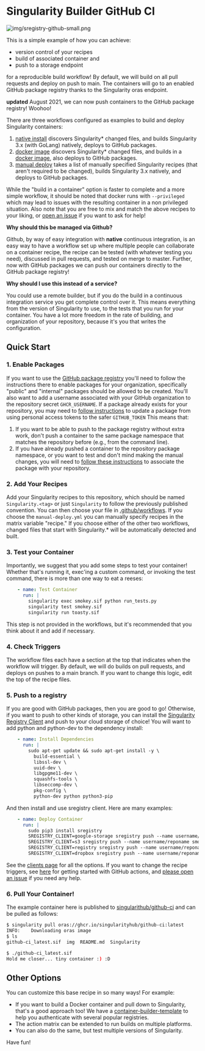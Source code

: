 # Singularity Builder GitHub CI

![img/sregistry-github-small.png](img/sregistry-github-small.png)

This is a simple example of how you can achieve:

 - version control of your recipes
 - build of associated container and
 - push to a storage endpoint

for a reproducible build workflow! By default, we will build on all pull requests and deploy
on push to main. The containers will go to an enabled GitHub package registry thanks to
the Singularity oras endpoint.

**updated** August 2021, we can now push containers to the GitHub package registry! Woohoo!

There are three workflows configured as examples to build and deploy Singularity containers:

1. [native install](.github/workflows/native-install.yml) discovers Singularity* changed files, and builds Singularity 3.x (with GoLang) natively, deploys to GitHub packages.
2. [docker image](.github/workflows/container.yml) discovers Singularity* changed files, and builds in a [docker image](https://quay.io/repository/singularity/singularity), also deploys to GitHub packages.
3. [manual deploy](.github/workflows/manual-deploy.yml) takes a list of manually specified Singularity recipes (that aren't required to be changed), builds Singularity 3.x natively, and deploys to GitHub packages.

While the "build in a container" option is faster to complete and a more simple workflow, it should be noted that docker runs with
`--privileged` which may lead to issues with the resulting container in a non privileged situation. Also note that you
are free to mix and match the above recipes to your liking, or [open an issue](https://github.com/singularityhub/github-ci/issues) if you want to ask for help!

**Why should this be managed via Github?**

Github, by way of easy integration with **native** continuous integration, is an easy way
to have a workflow set up where multiple people can collaborate on a container recipe,
the recipe can be tested (with whatever testing you need), discussed in pull requests,
and tested on merge to master. Further, now with GitHub packages we can push our containers
directly to the GitHub package registry!

**Why should I use this instead of a service?**

You could use a remote builder, but if you do the build in a continuous integration
service you get complete control over it. This means everything from the version of
Singularity to use, to the tests that you run for your container. You have a lot more
freedom in the rate of building, and organization of your repository, because it's you
that writes the configuration.

## Quick Start

### 1. Enable Packages

If you want to use the [GitHub package registry](https://docs.github.com/en/packages/working-with-a-github-packages-registry/working-with-the-container-registry)
you'll need to follow the instructions there to enable packages for your organization, specifically "public" and "internal" packages should be allowed to be created. You'll also want to add a username associated with your GitHub organization to the repository secret `GHCR_USERNAME`. If a package already exists for your repository, you may need to [follow instructions](https://docs.github.com/en/packages/managing-github-packages-using-github-actions-workflows/publishing-and-installing-a-package-with-github-actions#upgrading-a-workflow-that-accesses-ghcrio) to update a package from using personal access tokens to the safer `GITHUB_TOKEN` This means that:

 1. If you want to be able to push to the package registry without extra work, don't push a container to the same package namespace that matches the repository before (e.g., from the command line).
 2. If you have already pushed a container to the repository package namespace, or you want to test and don't mind making the manual changes, you will need to [follow these instructions](https://docs.github.com/en/packages/managing-github-packages-using-github-actions-workflows/publishing-and-installing-a-package-with-github-actions#upgrading-a-workflow-that-accesses-ghcrio) to associate the package with your repository.

### 2. Add Your Recipes

Add your Singularity recipes to this repository, which should be named `Singularity.<tag>` 
or just `Singularity` to follow the previously published convention. You can then choose your file in [.github/workflows](.github/workflows).
If you choose the `manual-deploy.yml` you can manually specify recipes in the matrix variable "recipe."
If you choose either of the other two workflows, changed files that start with Singularity.* will
be automatically detected and built.

### 3. Test your Container

Importantly, we suggest that you add some steps to test your container! Whether that's running it,
exec'ing a custom command, or invoking the test command, there is more than
one way to eat a reeses:

```yaml
    - name: Test Container
      run: |
        singularity exec smokey.sif python run_tests.py
        singularity test smokey.sif
        singularity run toasty.sif
```

This step is not provided in the workflows, but it's recommended that you think about it and add if necessary.

### 4. Check Triggers

The workflow files each have a section at the top that indicates when the workflow will
trigger. By default, we will do builds on pull requests, and deploys on pushes to a main
branch. If you want to change this logic, edit the top of the recipe files.

### 5. Push to a registry

If you are good with GitHub packages, then you are good to go! Otherwise,
if you want to push to other kinds of storage, you can install the [Singularity Registry Client](http://singularityhub.github.io/sregistry-cli) and push to your cloud storage of choice! You will want to add python and python-dev to the dependency
install:

```yaml
    - name: Install Dependencies
      run: |
        sudo apt-get update && sudo apt-get install -y \
          build-essential \
          libssl-dev \
          uuid-dev \
          libgpgme11-dev \
          squashfs-tools \
          libseccomp-dev \
          pkg-config \
          python-dev python python3-pip
```

And then install and use sregistry client. Here are many examples:

```yaml
    - name: Deploy Container
      run: |
        sudo pip3 install sregistry
        SREGISTRY_CLIENT=google-storage sregistry push --name username/reponame smokey.sif
        SREGISTRY_CLIENT=s3 sregistry push --name username/reponame smokey.sif
        SREGISTRY_CLIENT=registry sregistry push --name username/reponame smokey.sif
        SREGISTRY_CLIENT=dropbox sregistry push --name username/reponame smokey.sif
```

See the [clients page](https://singularityhub.github.io/sregistry-cli/clients) for all the options.
If you want to change the recipe triggers, see [here](https://help.github.com/en/articles/about-github-actions#core-concepts-for-github-actions)
for getting started with GitHub actions, and [please open an issue](https://www.github.com/singularityhub/github-ci/issues)
if you need any help.

### 6. Pull Your Container!

The example container here is published to [singularithub/github-ci](https://github.com/singularityhub/github-ci/pkgs/container/github-ci)
and can be pulled as follows:

```bash
$ singularity pull oras://ghcr.io/singularityhub/github-ci:latest
INFO:    Downloading oras image
$ ls
github-ci_latest.sif  img  README.md  Singularity

$ ./github-ci_latest.sif 
Hold me closer... tiny container :) :D
```

## Other Options

You can customize this base recipe in so many ways! For example:

 - If you want to build a Docker container and pull down to Singularity, that's a good approach too! We have a [container-builder-template](github.com/autamus/container-builder-template) to help you authenticate with several popular registries.
 - The action matrix can be extended to run builds on multiple platforms.
 - You can also do the same, but test multiple versions of Singularity.

Have fun!
